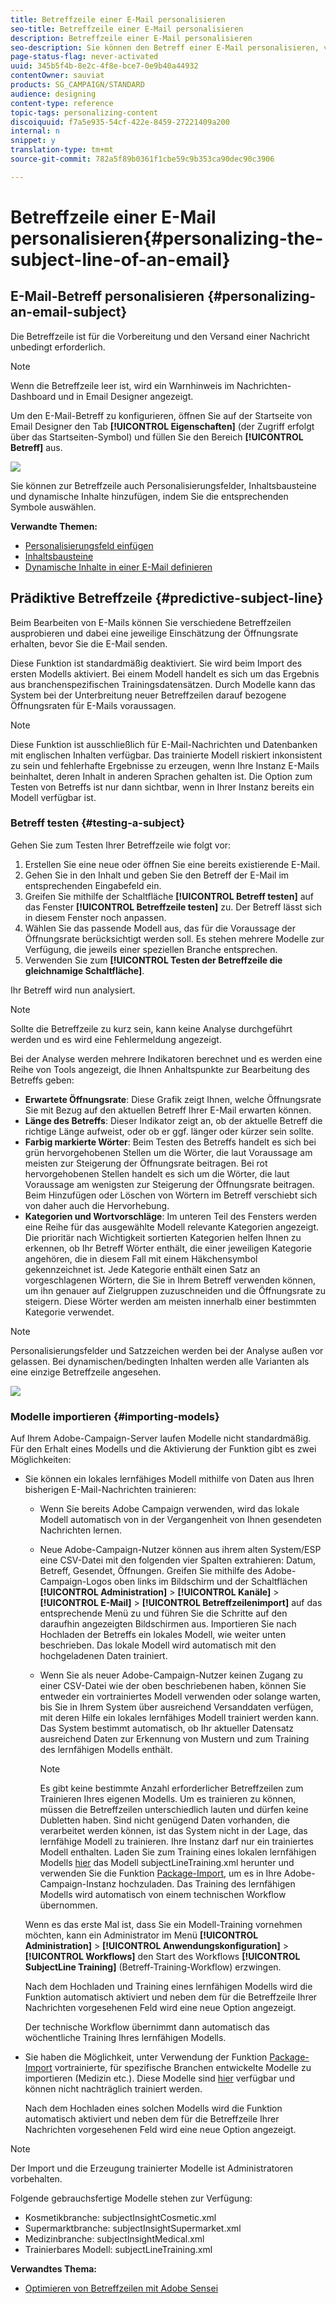 ```yaml
---
title: Betreffzeile einer E-Mail personalisieren
seo-title: Betreffzeile einer E-Mail personalisieren
description: Betreffzeile einer E-Mail personalisieren
seo-description: Sie können den Betreff einer E-Mail personalisieren, verschiedene Betreffzeilen ausprobieren und eine jeweilige Einschätzung der Öffnungsrate erhalten.
page-status-flag: never-activated
uuid: 345b5f4b-8e2c-4f8e-bce7-0e9b40a44932
contentOwner: sauviat
products: SG_CAMPAIGN/STANDARD
audience: designing
content-type: reference
topic-tags: personalizing-content
discoiquuid: f7a5e935-54cf-422e-8459-27221409a200
internal: n
snippet: y
translation-type: tm+mt
source-git-commit: 782a5f89b0361f1cbe59c9b353ca90dec90c3906

---
```



# Betreffzeile einer E-Mail personalisieren{#personalizing-the-subject-line-of-an-email}

## E-Mail-Betreff personalisieren {#personalizing-an-email-subject}

Die Betreffzeile ist für die Vorbereitung und den Versand einer Nachricht unbedingt erforderlich.

>[!NOTE]
>
>Wenn die Betreffzeile leer ist, wird ein Warnhinweis im Nachrichten-Dashboard und in Email Designer angezeigt.

Um den E-Mail-Betreff zu konfigurieren, öffnen Sie auf der Startseite von Email Designer den Tab **[!UICONTROL Eigenschaften]** (der Zugriff erfolgt über das Startseiten-Symbol) und füllen Sie den Bereich **[!UICONTROL Betreff]** aus.

![](assets/email_designer_subject.png)

Sie können zur Betreffzeile auch Personalisierungsfelder, Inhaltsbausteine und dynamische Inhalte hinzufügen, indem Sie die entsprechenden Symbole auswählen.

**Verwandte Themen:**

* [Personalisierungsfeld einfügen](../../designing/using/inserting-a-personalization-field.md)
* [Inhaltsbausteine](../../designing/using/adding-a-content-block.md)
* [Dynamische Inhalte in einer E-Mail definieren](../../designing/using/defining-dynamic-content-in-an-email.md)

## Prädiktive Betreffzeile {#predictive-subject-line}

Beim Bearbeiten von E-Mails können Sie verschiedene Betreffzeilen ausprobieren und dabei eine jeweilige Einschätzung der Öffnungsrate erhalten, bevor Sie die E-Mail senden.

Diese Funktion ist standardmäßig deaktiviert. Sie wird beim Import des ersten Modells aktiviert. Bei einem Modell handelt es sich um das Ergebnis aus branchenspezifischen Trainingsdatensätzen. Durch Modelle kann das System bei der Unterbreitung neuer Betreffzeilen darauf bezogene Öffnungsraten für E-Mails voraussagen.

>[!NOTE]
>
>Diese Funktion ist ausschließlich für E-Mail-Nachrichten und Datenbanken mit englischen Inhalten verfügbar. Das trainierte Modell riskiert inkonsistent zu sein und fehlerhafte Ergebnisse zu erzeugen, wenn Ihre Instanz E-Mails beinhaltet, deren Inhalt in anderen Sprachen gehalten ist. Die Option zum Testen von Betreffs ist nur dann sichtbar, wenn in Ihrer Instanz bereits ein Modell verfügbar ist.

### Betreff testen {#testing-a-subject}

Gehen Sie zum Testen Ihrer Betreffzeile wie folgt vor:

1. Erstellen Sie eine neue oder öffnen Sie eine bereits existierende E-Mail.
1. Gehen Sie in den Inhalt und geben Sie den Betreff der E-Mail im entsprechenden Eingabefeld ein.
1. Greifen Sie mithilfe der Schaltfläche **[!UICONTROL Betreff testen]** auf das Fenster **[!UICONTROL Betreffzeile testen]** zu. Der Betreff lässt sich in diesem Fenster noch anpassen.
1. Wählen Sie das passende Modell aus, das für die Voraussage der Öffnungsrate berücksichtigt werden soll. Es stehen mehrere Modelle zur Verfügung, die jeweils einer speziellen Branche entsprechen.
1. Verwenden Sie zum **[!UICONTROL Testen der Betreffzeile die gleichnamige Schaltfläche]**.

Ihr Betreff wird nun analysiert.

>[!NOTE]
>
>Sollte die Betreffzeile zu kurz sein, kann keine Analyse durchgeführt werden und es wird eine Fehlermeldung angezeigt.

Bei der Analyse werden mehrere Indikatoren berechnet und es werden eine Reihe von Tools angezeigt, die Ihnen Anhaltspunkte zur Bearbeitung des Betreffs geben:

* **Erwartete Öffnungsrate**: Diese Grafik zeigt Ihnen, welche Öffnungsrate Sie mit Bezug auf den aktuellen Betreff Ihrer E-Mail erwarten können.
* **Länge des Betreffs**: Dieser Indikator zeigt an, ob der aktuelle Betreff die richtige Länge aufweist, oder ob er ggf. länger oder kürzer sein sollte.
* **Farbig markierte Wörter**: Beim Testen des Betreffs handelt es sich bei grün hervorgehobenen Stellen um die Wörter, die laut Voraussage am meisten zur Steigerung der Öffnungsrate beitragen. Bei rot hervorgehobenen Stellen handelt es sich um die Wörter, die laut Voraussage am wenigsten zur Steigerung der Öffnungsrate beitragen. Beim Hinzufügen oder Löschen von Wörtern im Betreff verschiebt sich von daher auch die Hervorhebung.
* **Kategorien und Wortvorschläge**: Im unteren Teil des Fensters werden eine Reihe für das ausgewählte Modell relevante Kategorien angezeigt. Die prioritär nach Wichtigkeit sortierten Kategorien helfen Ihnen zu erkennen, ob Ihr Betreff Wörter enthält, die einer jeweiligen Kategorie angehören, die in diesem Fall mit einem Häkchensymbol gekennzeichnet ist. Jede Kategorie enthält einen Satz an vorgeschlagenen Wörtern, die Sie in Ihrem Betreff verwenden können, um ihn genauer auf Zielgruppen zuzuschneiden und die Öffnungsrate zu steigern. Diese Wörter werden am meisten innerhalb einer bestimmten Kategorie verwendet.

>[!NOTE]
>
>Personalisierungsfelder und Satzzeichen werden bei der Analyse außen vor gelassen. Bei dynamischen/bedingten Inhalten werden alle Varianten als eine einzige Betreffzeile angesehen.

![](assets/predictive_subject_line_example.png)

### Modelle importieren  {#importing-models}

Auf Ihrem Adobe-Campaign-Server laufen Modelle nicht standardmäßig. Für den Erhalt eines Modells und die Aktivierung der Funktion gibt es zwei Möglichkeiten:

* Sie können ein lokales lernfähiges Modell mithilfe von Daten aus Ihren bisherigen E-Mail-Nachrichten trainieren:

   * Wenn Sie bereits Adobe Campaign verwenden, wird das lokale Modell automatisch von in der Vergangenheit von Ihnen gesendeten Nachrichten lernen.
   * Neue Adobe-Campaign-Nutzer können aus ihrem alten System/ESP eine CSV-Datei mit den folgenden vier Spalten extrahieren: Datum, Betreff, Gesendet, Öffnungen. Greifen Sie mithilfe des Adobe-Campaign-Logos oben links im Bildschirm und der Schaltflächen **[!UICONTROL Administration]** &gt; **[!UICONTROL Kanäle]** &gt; **[!UICONTROL E-Mail]** &gt; **[!UICONTROL Betreffzeilenimport]** auf das entsprechende Menü zu und führen Sie die Schritte auf den daraufhin angezeigten Bildschirmen aus. Importieren Sie nach Hochladen der Betreffs ein lokales Modell, wie weiter unten beschrieben. Das lokale Modell wird automatisch mit den hochgeladenen Daten trainiert.
   * Wenn Sie als neuer Adobe-Campaign-Nutzer keinen Zugang zu einer CSV-Datei wie der oben beschriebenen haben, können Sie entweder ein vortrainiertes Modell verwenden oder solange warten, bis Sie in Ihrem System über ausreichend Versanddaten verfügen, mit deren Hilfe ein lokales lernfähiges Modell trainiert werden kann. Das System bestimmt automatisch, ob Ihr aktueller Datensatz ausreichend Daten zur Erkennung von Mustern und zum Training des lernfähigen Modells enthält.

      >[!NOTE]
      >
      >Es gibt keine bestimmte Anzahl erforderlicher Betreffzeilen zum Trainieren Ihres eigenen Modells. Um es trainieren zu können, müssen die Betreffzeilen unterschiedlich lauten und dürfen keine Dubletten haben. Sind nicht genügend Daten vorhanden, die verarbeitet werden können, ist das System nicht in der Lage, das lernfähige Modell zu trainieren. Ihre Instanz darf nur ein trainiertes Modell enthalten.
   Laden Sie zum Training eines lokalen lernfähigen Modells [hier](https://support.neolane.net/webApp/downloadCenter?__userConfig=psaDownloadCenter) das Modell subjectLineTraining.xml herunter und verwenden Sie die Funktion [Package-Import](../../automating/using/managing-packages.md), um es in Ihre Adobe-Campaign-Instanz hochzuladen. Das Training des lernfähigen Modells wird automatisch von einem technischen Workflow übernommen.

   Wenn es das erste Mal ist, dass Sie ein Modell-Training vornehmen möchten, kann ein Administrator im Menü **[!UICONTROL Administration]** &gt; **[!UICONTROL Anwendungskonfiguration]** &gt; **[!UICONTROL Workflows]** den Start des Workflows **[!UICONTROL SubjectLine Training]** (Betreff-Training-Workflow) erzwingen.

   Nach dem Hochladen und Training eines lernfähigen Modells wird die Funktion automatisch aktiviert und neben dem für die Betreffzeile Ihrer Nachrichten vorgesehenen Feld wird eine neue Option angezeigt.

   Der technische Workflow übernimmt dann automatisch das wöchentliche Training Ihres lernfähigen Modells.

* Sie haben die Möglichkeit, unter Verwendung der Funktion [Package-Import](../../automating/using/managing-packages.md) vortrainierte, für spezifische Branchen entwickelte Modelle zu importieren (Medizin etc.). Diese Modelle sind [hier](https://support.neolane.net/webApp/downloadCenter?__userConfig=psaDownloadCenter) verfügbar und können nicht nachträglich trainiert werden.

   Nach dem Hochladen eines solchen Modells wird die Funktion automatisch aktiviert und neben dem für die Betreffzeile Ihrer Nachrichten vorgesehenen Feld wird eine neue Option angezeigt.

>[!NOTE]
>
>Der Import und die Erzeugung trainierter Modelle ist Administratoren vorbehalten.

Folgende gebrauchsfertige Modelle stehen zur Verfügung:

* Kosmetikbranche: subjectInsightCosmetic.xml
* Supermarktbranche: subjectInsightSupermarket.xml
* Medizinbranche: subjectInsightMedical.xml
* Trainierbares Modell: subjectLineTraining.xml

**Verwandtes Thema:**

* [Optimieren von Betreffzeilen mit Adobe Sensei](https://helpx.adobe.com/campaign/kb/simplify-campaign-management.html#Createcompellingcontenttailoredtoeveryindividual)

